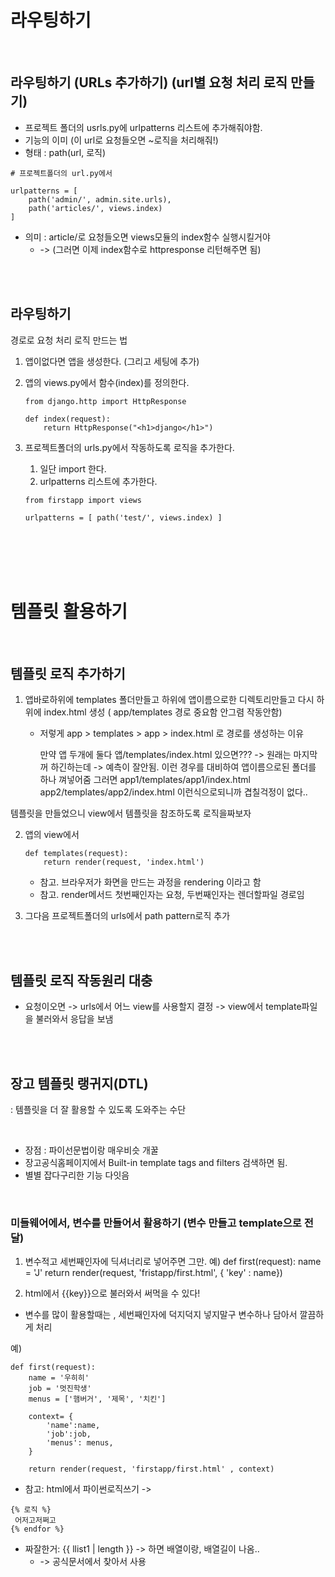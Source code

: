 # 라우팅하기

</br>

## 라우팅하기 (URLs 추가하기) (url별 요청 처리 로직 만들기)

- 프로젝트 폴더의 usrls.py에 urlpatterns 리스트에 추가해줘야함.
- 기능의 이미 (이 url로 요청들오면 ~로직을 처리해줘!)
- 형태 : path(url, 로직)

```
# 프로젝트폴더의 url.py에서

urlpatterns = [
    path('admin/', admin.site.urls),
    path('articles/', views.index)
]
```

- 의미 : article/로 요청들오면 views모듈의 index함수 실행시킬거야
  - -> (그러면 이제 index함수로 httpresponse 리턴해주면 됨)

</br></br>

## 라우팅하기

경로로 요청 처리 로직 만드는 법

1. 앱이없다면 앱을 생성한다. (그리고 세팅에 추가)
2. 앱의 views.py에서 함수(index)를 정의한다.

   ```
   from django.http import HttpResponse

   def index(request):
       return HttpResponse("<h1>django</h1>")
   ```

3. 프로젝트폴더의 urls.py에서 작동하도록 로직을 추가한다.

   1. 일단 import 한다.
   2. urlpatterns 리스트에 추가한다.

   ```
   from firstapp import views

   urlpatterns = [ path('test/', views.index) ]
   ```

</br></br></br></br>

# 템플릿 활용하기

</br>

## 템플릿 로직 추가하기

1.  앱바로하위에 templates 폴더만들고 하위에 앱이름으로한 디렉토리만들고 다시 하위에 index.html 생성
    ( app/templates 경로 중요함 안그렴 작동안함)

    - 저렇게 app > templates > app > index.html 로 경로를 생성하는 이유

      만약 앱 두개에 둘다 앱/templates/index.html 있으면???
      -> 원래는 마지막꺼 하긴하는데
      -> 예측이 잘안됨.
      이런 경우를 대비하여 앱이름으로된 폴더를 하나 껴넣어줌
      그러면 app1/templates/app1/index.html
      app2/templates/app2/index.html
      이런식으로되니까 겹칠걱정이 없다..

템플릿을 만들었으니 view에서 템플릿을 참조하도록 로직을짜보자

2. 앱의 view에서

   ```
   def templates(request):
       return render(request, 'index.html')
   ```

   - 참고. 브라우저가 화면을 만드는 과정을 rendering 이라고 함
   - 참고. render메서드 첫번째인자는 요청, 두번째인자는 렌더할파일 경로임

3. 그다음 프로젝트폴더의 urls에서 path pattern로직 추가

</br></br>

## 템플릿 로직 작동원리 대충

- 요청이오면 -> urls에서 어느 view를 사용할지 결정 -> view에서 template파일을 불러와서 응답을 보냄

</br></br>

## 장고 템플릿 랭귀지(DTL)

: 템플릿을 더 잘 활용할 수 있도록 도와주는 수단

</br>

- 장점 : 파이선문법이랑 매우비슷 개꿀
- 장고공식홈페이지에서 Built-in template tags and filters 검색하면 됨.
- 별별 잡다구리한 기능 다잇음

</br>

### 미들웨어에서, 변수를 만들어서 활용하기 (변수 만들고 template으로 전달)

1. 변수적고 세번째인자에 딕셔너리로 넣어주면 그만.
   예) def first(request):
   name = 'J'
   return render(request, 'fristapp/first.html', { 'key' : name})

1. html에서 {{key}}으로 불러와서 써먹을 수 있다!

- 변수를 많이 활용할때는 , 세번째인자에 덕지덕지 넣지말구 변수하나 담아서 깔끔하게 처리

예)

```
def first(request):
    name = '우히히'
    job = '멋진학생'
    menus = ['햄버거', '제목', '치킨']

    context= {
        'name':name,
        'job':job,
        'menus': menus,
    }

    return render(request, 'firstapp/first.html' , context)
```

- 참고: html에서 파이썬로직쓰기 ->

```
{% 로직 %}
 어저고저쩌고
{% endfor %}
```

- 짜잘한거: {{ llist1 | length }} -> 하면 배열이랑, 배열길이 나옴..
  - -> 공식문서에서 찾아서 사용

</br></br>

